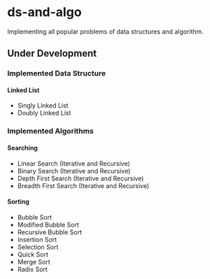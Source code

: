 # ds-and-algo

Implementing all popular problems of data structures and algorithm.

## Under Development

### Implemented Data Structure

#### Linked List

* Singly Linked List
* Doubly Linked List

### Implemented Algorithms

#### Searching

* Linear Search (Iterative and Recursive)
* Binary Search	(Iterative and Recursive)
* Depth First Search (Iterative and Recursive)
* Breadth First Search (Iterative and Recursive)

#### Sorting

* Bubble Sort
* Modified Bubble Sort
* Recursive Bubble Sort
* Insertion Sort
* Selection Sort
* Quick Sort
* Merge Sort
* Radix Sort
